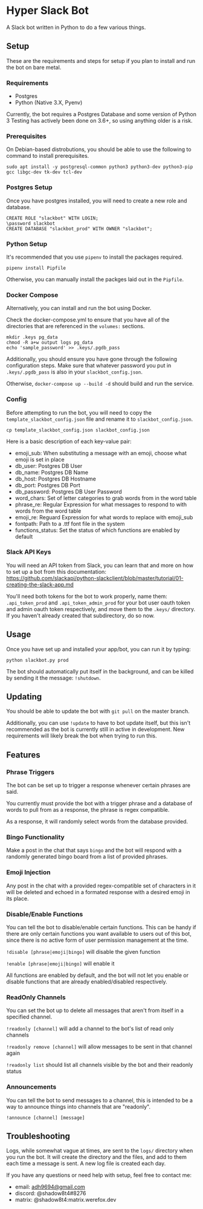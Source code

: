 # Hyper Slack Bot

A Slack bot written in Python to do a few various things.

## Setup

These are the requirements and steps for setup if you plan to install and run the bot on bare metal.

### Requirements

- Postgres
- Python (Native 3.X, Pyenv)

Currently, the bot requires a Postgres Database and some version of Python 3 Testing has actively been done on 3.6+, so using anything older is a risk.

### Prerequisites

On Debian-based distrobutions, you should be able to use the following to command to install prerequisites.

```
sudo apt install -y postgresql-common python3 python3-dev python3-pip gcc libgc-dev tk-dev tcl-dev
```

### Postgres Setup

Once you have postgres installed, you will need to create a new role and database.

```
CREATE ROLE "slackbot" WITH LOGIN;
\password slackbot
CREATE DATABASE "slackbot_prod" WITH OWNER "slackbot";
```

### Python Setup

It's recommended that you use `pipenv` to install the packages required.

`pipenv install Pipfile`

Otherwise, you can manually install the packges laid out in the `Pipfile`.

### Docker Compose

Alternatively, you can install and run the bot using Docker.

Check the docker-compose.yml to ensure that you have all of the directories that are referenced in the `volumes:` sections.

```
mkdir .keys pg_data
chmod -R a+w output logs pg_data
echo 'sample_password' >> .keys/.pgdb_pass
```

Additionally, you should ensure you have gone through the following configuration steps. Make sure that whatever password you put in `.keys/.pgdb_pass` is also in your `slackbot_config.json`.

Otherwise, `docker-compose up --build -d` should build and run the service.

### Config

Before attempting to run the bot, you will need to copy the `template_slackbot_config.json` file and rename it to `slackbot_config.json`.

`cp template_slackbot_config.json slackbot_config.json`

Here is a basic description of each key-value pair:
- emoji_sub: When substituting a message with an emoji, choose what emoji is set in place
- db_user: Postgres DB User
- db_name: Postgres DB Name
- db_host: Postgres DB Hostname
- db_port: Postgres DB Port
- db_password: Postgres DB User Password
- word_chars: Set of letter categories to grab words from in the word table
- phrase_re: Regular Expression for what messages to respond to with words from the word table
- emoji_re: Reguard Expression for what words to replace with emoji_sub
- fontpath: Path to a .ttf font file in the system
- functions_status: Set the status of which functions are enabled by default

### Slack API Keys

You will need an API token from Slack, you can learn that and more on how to set up a bot from this documentation: https://github.com/slackapi/python-slackclient/blob/master/tutorial/01-creating-the-slack-app.md

You'll need both tokens for the bot to work properly, name them: `.api_token_prod` and `.api_token_admin_prod` for your bot user oauth token and admin oauth token respectively, and move them to the `.keys/` directory. If you haven't already created that subdirectory, do so now.

## Usage

Once you have set up and installed your app/bot, you can run it by typing:

`python slackbot.py prod`

The bot should automatically put itself in the background, and can be killed by sending it the message: `!shutdown`.

## Updating

You should be able to update the bot with `git pull` on the master branch.

Additionally, you can use `!update` to have to bot update itself, but this isn't recommended as the bot is currently still in active in development. New requirements will likely break the bot when trying to run this.

## Features

### Phrase Triggers

The bot can be set up to trigger a response whenever certain phrases are said.

You currently must provide the bot with a trigger phrase and a database of words to pull from as a response, the phrase is regex compatible.

As a response, it will randomly select words from the database provided.

### Bingo Functionality

Make a post in the chat that says `bingo` and the bot will respond with a randomly generated bingo board from a list of provided phrases.

### Emoji Injection

Any post in the chat with a provided regex-compatible set of characters in it will be deleted and echoed in a formated response with a desired emoji in its place.

### Disable/Enable Functions

You can tell the bot to disable/enable certain functions. This can be handy if there are only certain functions you want available to users out of this bot, since there is no active form of user permission management at the time.

`!disable [phrase|emoji|bingo]` will disable the given function

`!enable [phrase|emoji|bingo]` will enable it

All functions are enabled by default, and the bot will not let you enable or disable functions that are already enabled/disabled respectively.

### ReadOnly Channels

You can set the bot up to delete all messages that aren't from itself in a specified channel.

`!readonly [channel]` will add a channel to the bot's list of read only channels

`!readonly remove [channel]` will allow messages to be sent in that channel again

`!readonly list` should list all channels visible by the bot and their readonly status

### Announcements

You can tell the bot to send messages to a channel, this is intended to be a way to announce things into channels that are "readonly".

`!announce [channel] [message]`

## Troubleshooting

Logs, while somewhat vague at times, are sent to the `logs/` directory when you run the bot. It will create the directory and the files, and add to them each time a message is sent. A new log file is created each day.

If you have any questions or need help with setup, feel free to contact me:
- email: adh9694@gmail.com
- discord: @shadow8t4#8276
- matrix: @shadow8t4:matrix.werefox.dev